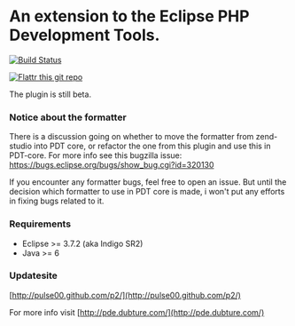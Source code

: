 # An extension to the Eclipse PHP Development Tools.

[![Build Status](https://secure.travis-ci.org/pulse00/PDT-Extensions.png)](http://travis-ci.org/pulse00/PDT-Extensions)

[![Flattr this git repo](http://api.flattr.com/button/flattr-badge-large.png)](https://flattr.com/submit/auto?user_id=pulse00&url=https://github.com/pulse00/PDT-Extensions&title=PDT-Extensions&language=en_GB&tags=github&category=software) 

The plugin is still beta.

### Notice about the formatter

There is a discussion going on whether to move the formatter from zend-studio into PDT core, or refactor the one from this plugin and use this in PDT-core.
For more info see this bugzilla issue: https://bugs.eclipse.org/bugs/show_bug.cgi?id=320130

If you encounter any formatter bugs, feel free to open an issue. But until the decision which formatter to 
use in PDT core is made, i won't put any efforts in fixing bugs related to it.

### Requirements

- Eclipse >= 3.7.2 (aka Indigo SR2)
- Java >= 6

### Updatesite

[http://pulse00.github.com/p2/](http://pulse00.github.com/p2/)

For more info visit [http://pde.dubture.com/](http://pde.dubture.com/)

